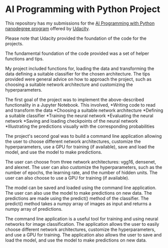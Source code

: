 # AI Programming with Python Project

This repository has my submissions for the [AI Programming with Python nanodegree program](https://www.udacity.com/enrollment/nd089/8.0.19) offered by [Udacity](https://www.udacity.com/).

Please note that Udacity provided the foundation of the code for the projects.

The fundamental foundation of the code provided was a set of helper functions and tips.

My project included functions for, loading the data and transforming the data defining a suitable classifier for the chosen architecture. The tips provided were general advice on how to approach the project, such as choosing a suitable network architecture and customizing the hyperparameters.

The first goal of the project was to implement the above-described functionality in a Jupyter Notebook. This involved, 
*Writing code to read and transform the data 
*Choosing a suitable network architecture
*Defining a suitable classifier
*Training the neural network
*Evaluating the neural network
*Saving and loading checkpoints of the neural network
*Illustrating the predictions visually with the corresponding probabilities

The project's second goal was to build a command line application allowing the user to choose different network architectures, customize the hyperparameters, use a GPU for training (if available), save and load the model, and use the model to make predictions.

The user can choose from three network architectures: vgg16, densenet, and alexnet. The user can also customize the hyperparameters, such as the number of epochs, the learning rate, and the number of hidden units. The user can also choose to use a GPU for training (if available).

The model can be saved and loaded using the command line application. The user can also use the model to make predictions on new data. The predictions are made using the predict() method of the classifier. The predict() method takes a numpy array of images as input and returns a numpy array of predictions.

The command line application is a useful tool for training and using neural networks for image classification. The application allows the user to easily choose different network architectures, customize the hyperparameters, and use a GPU for training. The application also allows the user to save and load the model, and use the model to make predictions on new data.



